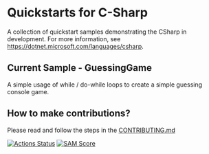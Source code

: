 # Quickstarts for C-Sharp

A collection of quickstart samples demonstrating the CSharp in development. For more information, see https://dotnet.microsoft.com/languages/csharp.

## Current Sample - GuessingGame

A simple usage of while / do-while loops to create a simple guessing console game.

## How to make contributions?
Please read and follow the steps in the [CONTRIBUTING.md](CONTRIBUTING.md)

[![Actions Status][gh-actions-badge]][gh-actions]
[![SAM Score][sam-score-badge]][sam-score]

[gh-actions]: https://github.com/josephwambura/quickstart-c-sharp/actions
[gh-actions-badge]: https://github.com/josephwambura/quickstart-c-sharp/workflows/.NET/badge.svg
[sam-score]: https://ossbot.computer/samscore.html
[sam-score-badge]: https://ossbot.computer/samscorebadge?org=josephwambura&repo=quickstart-c-sharp

